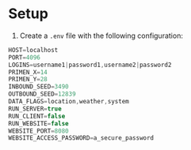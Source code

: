 # Setup
1. Create a `.env` file with the following configuration:
```js
HOST=localhost
PORT=4096
LOGINS=username1|password1,username2|password2
PRIMEN_X=14
PRIMEN_Y=28
INBOUND_SEED=3490
OUTBOUND_SEED=12839
DATA_FLAGS=location,weather,system
RUN_SERVER=true
RUN_CLIENT=false
RUN_WEBSITE=false
WEBSITE_PORT=8080
WEBSITE_ACCESS_PASSWORD=a_secure_password
```